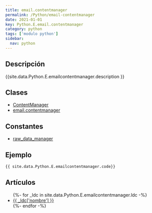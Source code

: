 ```yaml
---
title: email.contentmanager
permalink: /Python/email-contentmanager
date: 2021-01-01
key: Python.E.email.contentmanager
category: python
tags: ['modulo python']
sidebar: 
  nav: python
---
```


## Descripción
{{site.data.Python.E.emailcontentmanager.description }}

## Clases
* [ContentManager](/Python/email-contentmanager/ContentManager/)
* [email.contentmanager](/Python/email-contentmanager/email.contentmanager/)

## Constantes
* [raw_data_manager](/Python/email-contentmanager/raw_data_manager/)

## Ejemplo
~~~python
{{ site.data.Python.E.emailcontentmanager.code}}
~~~

## Artículos
<ul>
{%- for _ldc in site.data.Python.E.emailcontentmanager.ldc -%}
   <li>
       <a href="{{_ldc['url'] }}">{{ _ldc['nombre'] }}</a>
   </li>
{%- endfor -%}
</ul>
